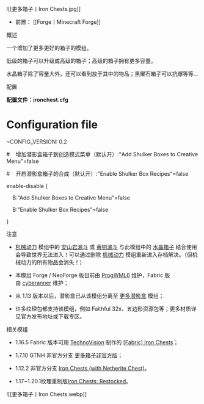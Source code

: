 ![[更多箱子丨Iron Chests.jpg]]
- 前置：
 [[Forge丨Minecraft Forge]]

概述

一个增加了更多更好的箱子的模组。

低级的箱子可以升级成高级的箱子；高级的箱子拥有更多容量。

水晶箱子除了容量大外，还可以看到放于其中的物品；黑曜石箱子可以抗爆等等...

配置

**配置文件：ironchest.cfg**  

# Configuration file

  

~CONFIG_VERSION: 0.2

#    增加潜影盒箱子到创造模式菜单（默认开）:"Add Shulker Boxes to Creative Menu"=false

#    开启潜影盒箱子的合成（默认开）:"Enable Shulker Box Recipes"=false

enable-disable {

    B:"Add Shulker Boxes to Creative Menu"=false

    B:"Enable Shulker Box Recipes"=false

}

注意

- [机械动力](https://www.mcmod.cn/class/2021.html "机械动力") 模组中的 [安山岩漏斗](https://www.mcmod.cn/item/396919.html "安山岩漏斗") 或 [黄铜漏斗](https://www.mcmod.cn/item/396920.html "黄铜漏斗") 与此模组中的 [水晶箱子](https://www.mcmod.cn/item/2347.html "水晶箱子") 结合使用会导致世界无法进入！可以通过删除 [机械动力](https://www.mcmod.cn/class/2021.html "机械动力") 模组重新进入存档解决。（但机械动力的所有物品会消失！）
    
- 本模组 Forge / NeoForge 版目前由 [ProgWML6](https://www.mcmod.cn/author/21449.html "ProgWML6") 维护，Fabric 版由 [cyberanner](https://www.mcmod.cn/author/25953.html "cyberanner") 维护；  
    
- 从 1.13 版本以后，潜影盒已从该模组分离至 [更多潜影盒](https://www.mcmod.cn/class/1974.html) 模组；
    
- 许多纹理包都支持该模组，例如 Faithful 32x、五边形资源包等；更多材质详见官方发布地址或下载专区。  
    

相关模组

- 1.16.5 Fabric 版本可用 [TechnoVision](https://www.mcmod.cn/author/25041.html) 制作的 [[Fabric] Iron Chests](https://www.mcmod.cn/class/4418.html)；
    
- 1.7.10 GTNH 非官方分支 [更多箱子非官方版](https://www.mcmod.cn/class/17723.html "更多箱子非官方版")；
    
- 1.12.2 非官方分支 [Iron Chests (with Netherite Chest)](https://www.mcmod.cn/class/19671.html)。
    
- 1.17~1.20.1纹理重制版[Iron Chests: Restocked](https://www.mcmod.cn/class/7494.html)。

![[更多箱子丨Iron Chests.webp]]